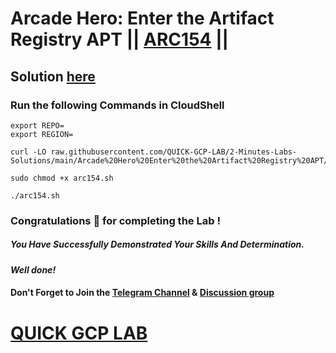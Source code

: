 # Arcade Hero: Enter the Artifact Registry APT || [ARC154](https://www.cloudskillsboost.google/focuses/89727?parent=catalog) ||

## Solution [here](https://youtu.be/cFuK4nauhW8)

### Run the following Commands in CloudShell

```
export REPO=
export REGION=
```
```
curl -LO raw.githubusercontent.com/QUICK-GCP-LAB/2-Minutes-Labs-Solutions/main/Arcade%20Hero%20Enter%20the%20Artifact%20Registry%20APT/arc154.sh

sudo chmod +x arc154.sh

./arc154.sh
```

### Congratulations 🎉 for completing the Lab !

##### *You Have Successfully Demonstrated Your Skills And Determination.*

#### *Well done!*

#### Don't Forget to Join the [Telegram Channel](https://t.me/quickgcplab) & [Discussion group](https://t.me/quickgcplabchats)

# [QUICK GCP LAB](https://www.youtube.com/@quickgcplab)
